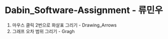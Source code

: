 # Dabin_Software-Assignment - 류민우

1. 마우스 클릭 2번으로 화살표 그리기 - Drawing_Arrows
2. 그래프 오차 범위 그리기 - Gragh

